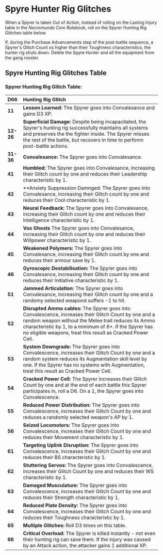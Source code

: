 # Spyre Hunter Rig Glitches

When a Spyrer is taken Out of Action, instead of rolling on the Lasting Injury table in the _Necromunda Core Rulebook_, roll on the Spyrer Hunting Rig Glitches table below.

If, during the Purchase Advancements step of the post-battle sequence, a Spyrer's Glitch Count os higher than their Toughness characteristics, the hunter rig shuts down. Delete the Spyre Hunter and all the equipment from the gang rooster.

Spyre Hunting Rig Glitches Table[​](#spyre-hunting-rig-glitches-table "Direct link to Increasing Spyre Hunting Rig Glitches Table")
------------------------------------------------------------------------

### Spyrer Hunting Rig Glitch Table:
|D66      |Hunting Rig Glitch                                                                                                                                                                                                                                                                     |
|:--------|:--------------------------------------------------------------------------------------------------------------------------------------------------------------------------------------------------------------------------------------------------------------------------------------|
|**11**   |**Lesson Learned:** The Spyrer goes into Convalesance and gains D3 XP.                                                                                                                                                                                                                 |
|**12-26**|**Superficial Damage:** Despite being incapacitated, the Spyrer's hunting rig successfully maintains all systems and preserves the the fighter inside. The Spyrer misses the rest of the battle, but recovers in time to perfomn post-battle actions.                                  |
|**31-36**|**Convalesance:** The Spyrer goes into Convalesance.                                                                                                                                                                                                                                   |
|**41**   |**Humbled:** The Spyrer goes into Convalesance, increasing their Glitch count by one and reduces their Leadership characteristic by 1.                                                                                                                                                 |
|**42**   |**Anxiety Suppression Damnged: The Spyrer goes into Convalesance, increasing their Glitch count by one and reduces their Cool characteristic by 1.                                                                                                                                     |
|**43**   |**Neural Feedback:** The Spyrer goes into Convalesance, increasing their Glitch count by one and reduces their Intelligence characteristic by 1.                                                                                                                                       |
|**44**   |**Vox Ghosts** The Spyrer goes into Convalesance, increasing their Glitch count by one and reduces their Willpower characteristic by 1.                                                                                                                                                |
|**45**   |**Weakened Polymers:** The Spyrer goes into Convalesance, increasing their Glitch count by one and reduces their armour save by 1.                                                                                                                                                     |
|**46**   |**Gyroscopic Destabilisation:** The Spyrer goes into Convalesance, increasing their Glitch count by one and reduces their Initiative characteristic by 1.                                                                                                                              |
|**51**   |**Jammed Articulatlon:** The Spyrer goes into Convalesance, increasing their Glitch count by one and a randomy selected weapond suffers -1 to hit.                                                                                                                                     |
|**52**   |**Disrupted Ammo cables:** The Spyrer goes into Convalescence, increases their Glitch Count by one and a random weapon without the Melee trait reduces its Ammo characteristic by 1, to a mmimum of 6+. If the Spyrer has no eligible weapons, treat this result as Cracked Power Cell.|
|**53**   |**System Downgrade:** The Spyrer goes into Convalescence, increases their Glitch Count by one and a random system reduces its Augmentation skill level by one. If the Spyrer has no systems with Augmentation, treat this result as Cracked Power Cell.                                |
|**54**   |**Cracked Power Cell:** The Spyrer increases their Glitch Count by one and at the end of each battle this Spyrer participates in, roll a D6. On a 1, the Spyrer goes into Convalescence.                                                                                               |
|**55**   |**Reduced Power Distribution:** The Spyrer goes into Convalescence, increases their Glitch Count by one and reduces a randomly selected weapon's AP by 1.                                                                                                                              |
|**56**   |**Seized Locomotors:** The Spyrer goes into Convalescence, increases their Glitch Count by one and reduces their Movement characteristic by 1.                                                                                                                                         |
|**61**   |**Targeting Uplink Disruption:** The Spyrer goes into Convalescence, increases their Glitch Count by one and reduces their BS characteristic by 1.                                                                                                                                     |
|**62**   |**Stuttering Servos:** The Spyrer goes into Convalescence, increases their Glitch Count by one and reduces their WS characteristic by 1.                                                                                                                                               |
|**63**   |**Damaged Musculature:** The Spyrer goes into Convalescence, increases their Glitch Count by one and reduces their Strength characteristic by 1.                                                                                                                                       |
|**64**   |**Reduced Plate Density:** The Spyrer goes into Convalescence, increases their Glitch Count by one and reduces their Toughness characteristic by 1.                                                                                                                                    |
|**65**   |**Multiple Glitches:** Roll D3 times on this table.                                                                                                                                                                                                                                    |
|**66**   |**Critical Overload:** The Spyrer is killed instantly - not even their hunting rig can save them. If the injury was caused by an Attack action, the attacker gains 1 additional XP.                                                                                                    |
